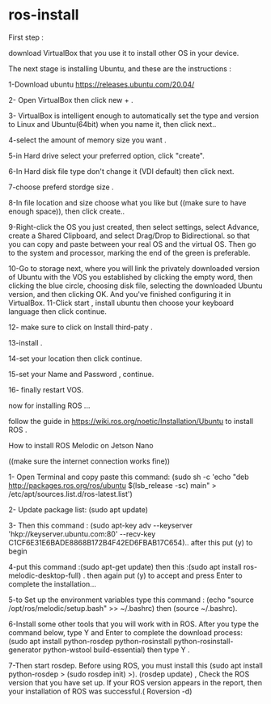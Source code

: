 # ros-install
First step :

download VirtualBox that you use it to install other OS in your device.

The next stage is installing Ubuntu, and these are the instructions :

1-Download ubuntu https://releases.ubuntu.com/20.04/

2- Open VirtualBox then click new + .

3- VirtualBox is intelligent enough to automatically set the type and version to Linux and Ubuntu(64bit) when you name it, then click next..

4-select the amount of memory size you want .

5-in Hard drive select your preferred option, click "create".

6-In Hard disk file type don't change it (VDI default) then click next.

7-choose preferd stordge size .

8-In file location and size choose what you like but ((make sure to have enough space)), then click create..

9-Right-click the OS you just created, then select settings, select Advance, create a Shared Clipboard, and select Drag/Drop to Bidirectional. so that you can copy and paste between your real OS and the virtual OS. Then go to the system and processor, marking the end of the green is preferable.

10-Go to storage next, where you will link the privately downloaded version of Ubuntu with the VOS you established by clicking the empty word, then clicking the blue circle, choosing disk file, selecting the downloaded Ubuntu version, and then clicking OK. And you've finished configuring it in VirtualBox.
11-Click start , install ubuntu then choose your keyboard language then click continue.

12- make sure to click on Install third-paty .

13-install .

14-set your location then click continue.

15-set your Name and Password , continue.

16- finally restart VOS.

now for installing ROS ... 

follow the guide in https://wiki.ros.org/noetic/Installation/Ubuntu to install ROS .



How to install ROS Melodic on Jetson Nano

((make sure the internet connection works fine))

1- Open Terminal and copy paste this command: (sudo sh -c 'echo "deb http://packages.ros.org/ros/ubuntu $(lsb_release -sc) main" > /etc/apt/sources.list.d/ros-latest.list') 

2- Update package list: (sudo apt update)

3- Then this command : (sudo apt-key adv --keyserver 'hkp://keyserver.ubuntu.com:80' --recv-key C1CF6E31E6BADE8868B172B4F42ED6FBAB17C654)..
after this put (y) to begin

4-put this command :(sudo apt-get update) then this :(sudo apt install ros-melodic-desktop-full) .
then again put (y) to accept and press Enter to complete the installation...

5-to Set up the environment variables type this command : (echo "source /opt/ros/melodic/setup.bash" >> ~/.bashrc) then (source ~/.bashrc).

6-Install some other tools that you will work with in ROS. After you type the command below, type Y and Enter to complete the download process: (sudo apt install python-rosdep python-rosinstall python-rosinstall-generator python-wstool build-essential) then type Y .

7-Then start rosdep. Before using ROS, you must install this (sudo apt install python-rosdep > (sudo rosdep init) >). (rosdep update) , Check the ROS version that you have set up. If your ROS version appears in the report, then your installation of ROS was successful.( Roversion -d) 
